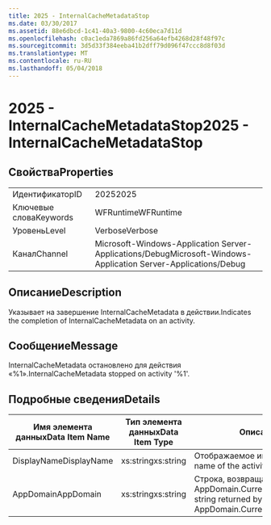 ```yaml
---
title: 2025 - InternalCacheMetadataStop
ms.date: 03/30/2017
ms.assetid: 88e6dbcd-1c41-40a3-9800-4c60eca7d11d
ms.openlocfilehash: c0ac1eda7869a86fd256a64efb4268d28f48f97c
ms.sourcegitcommit: 3d5d33f384eeba41b2dff79d096f47ccc8d8f03d
ms.translationtype: MT
ms.contentlocale: ru-RU
ms.lasthandoff: 05/04/2018
---
```

# <a name="2025---internalcachemetadatastop"></a><span data-ttu-id="bb628-102">2025 - InternalCacheMetadataStop</span><span class="sxs-lookup"><span data-stu-id="bb628-102">2025 - InternalCacheMetadataStop</span></span>
## <a name="properties"></a><span data-ttu-id="bb628-103">Свойства</span><span class="sxs-lookup"><span data-stu-id="bb628-103">Properties</span></span>  
  
|||  
|-|-|  
|<span data-ttu-id="bb628-104">Идентификатор</span><span class="sxs-lookup"><span data-stu-id="bb628-104">ID</span></span>|<span data-ttu-id="bb628-105">2025</span><span class="sxs-lookup"><span data-stu-id="bb628-105">2025</span></span>|  
|<span data-ttu-id="bb628-106">Ключевые слова</span><span class="sxs-lookup"><span data-stu-id="bb628-106">Keywords</span></span>|<span data-ttu-id="bb628-107">WFRuntime</span><span class="sxs-lookup"><span data-stu-id="bb628-107">WFRuntime</span></span>|  
|<span data-ttu-id="bb628-108">Уровень</span><span class="sxs-lookup"><span data-stu-id="bb628-108">Level</span></span>|<span data-ttu-id="bb628-109">Verbose</span><span class="sxs-lookup"><span data-stu-id="bb628-109">Verbose</span></span>|  
|<span data-ttu-id="bb628-110">Канал</span><span class="sxs-lookup"><span data-stu-id="bb628-110">Channel</span></span>|<span data-ttu-id="bb628-111">Microsoft-Windows-Application Server-Applications/Debug</span><span class="sxs-lookup"><span data-stu-id="bb628-111">Microsoft-Windows-Application Server-Applications/Debug</span></span>|  
  
## <a name="description"></a><span data-ttu-id="bb628-112">Описание</span><span class="sxs-lookup"><span data-stu-id="bb628-112">Description</span></span>  
 <span data-ttu-id="bb628-113">Указывает на завершение InternalCacheMetadata в действии.</span><span class="sxs-lookup"><span data-stu-id="bb628-113">Indicates the completion of InternalCacheMetadata on an activity.</span></span>  
  
## <a name="message"></a><span data-ttu-id="bb628-114">Сообщение</span><span class="sxs-lookup"><span data-stu-id="bb628-114">Message</span></span>  
 <span data-ttu-id="bb628-115">InternalCacheMetadata остановлено для действия «%1».</span><span class="sxs-lookup"><span data-stu-id="bb628-115">InternalCacheMetadata stopped on activity '%1'.</span></span>  
  
## <a name="details"></a><span data-ttu-id="bb628-116">Подробные сведения</span><span class="sxs-lookup"><span data-stu-id="bb628-116">Details</span></span>  
  
|<span data-ttu-id="bb628-117">Имя элемента данных</span><span class="sxs-lookup"><span data-stu-id="bb628-117">Data Item Name</span></span>|<span data-ttu-id="bb628-118">Тип элемента данных</span><span class="sxs-lookup"><span data-stu-id="bb628-118">Data Item Type</span></span>|<span data-ttu-id="bb628-119">Описание</span><span class="sxs-lookup"><span data-stu-id="bb628-119">Description</span></span>|  
|--------------------|--------------------|-----------------|  
|<span data-ttu-id="bb628-120">DisplayName</span><span class="sxs-lookup"><span data-stu-id="bb628-120">DisplayName</span></span>|<span data-ttu-id="bb628-121">xs:string</span><span class="sxs-lookup"><span data-stu-id="bb628-121">xs:string</span></span>|<span data-ttu-id="bb628-122">Отображаемое имя действия.</span><span class="sxs-lookup"><span data-stu-id="bb628-122">The display name of the activity.</span></span>|  
|<span data-ttu-id="bb628-123">AppDomain</span><span class="sxs-lookup"><span data-stu-id="bb628-123">AppDomain</span></span>|<span data-ttu-id="bb628-124">xs:string</span><span class="sxs-lookup"><span data-stu-id="bb628-124">xs:string</span></span>|<span data-ttu-id="bb628-125">Строка, возвращаемая AppDomain.CurrentDomain.FriendlyName.</span><span class="sxs-lookup"><span data-stu-id="bb628-125">The string returned by AppDomain.CurrentDomain.FriendlyName.</span></span>|
